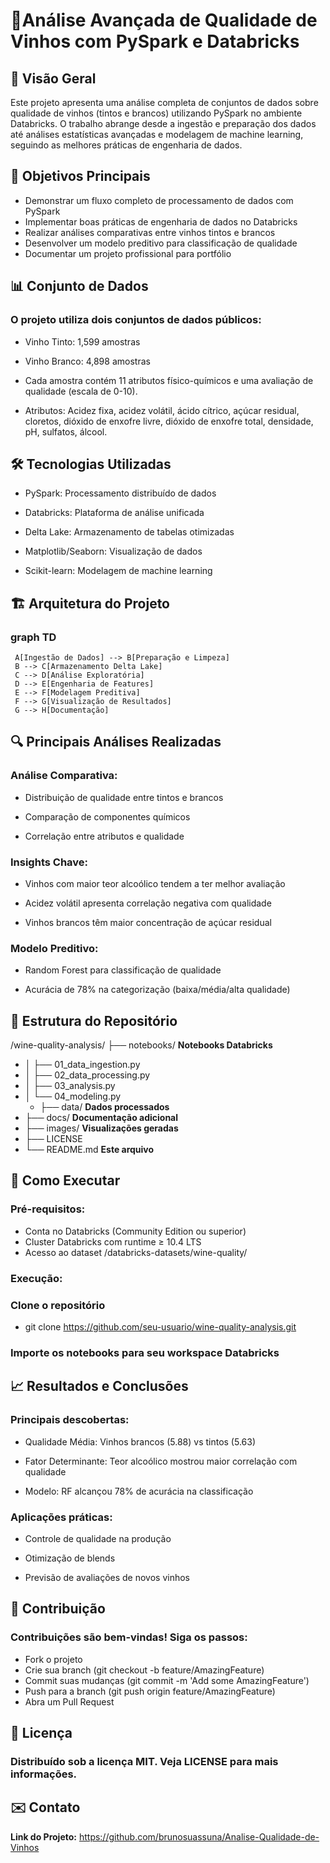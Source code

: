 # 🍷Análise Avançada de Qualidade de Vinhos com PySpark e Databricks

## 📌 Visão Geral
Este projeto apresenta uma análise completa de conjuntos de dados sobre qualidade de vinhos (tintos e brancos) utilizando PySpark no ambiente Databricks. O trabalho abrange desde a ingestão e preparação dos dados até análises estatísticas avançadas e modelagem de machine learning, seguindo as melhores práticas de engenharia de dados.

## 🧠 Objetivos Principais
- Demonstrar um fluxo completo de processamento de dados com PySpark
- Implementar boas práticas de engenharia de dados no Databricks
- Realizar análises comparativas entre vinhos tintos e brancos
- Desenvolver um modelo preditivo para classificação de qualidade
- Documentar um projeto profissional para portfólio

## 📊 Conjunto de Dados
### O projeto utiliza dois conjuntos de dados públicos:

- Vinho Tinto: 1,599 amostras

- Vinho Branco: 4,898 amostras

- Cada amostra contém 11 atributos físico-químicos e uma avaliação de qualidade (escala de 0-10).

- Atributos: Acidez fixa, acidez volátil, ácido cítrico, açúcar residual, cloretos, dióxido de enxofre livre, dióxido de enxofre total, densidade, pH, sulfatos, álcool.

## 🛠️ Tecnologias Utilizadas
- PySpark: Processamento distribuído de dados

- Databricks: Plataforma de análise unificada

- Delta Lake: Armazenamento de tabelas otimizadas

- Matplotlib/Seaborn: Visualização de dados

- Scikit-learn: Modelagem de machine learning

## 🏗️ Arquitetura do Projeto

### graph TD
     A[Ingestão de Dados] --> B[Preparação e Limpeza]
     B --> C[Armazenamento Delta Lake]
     C --> D[Análise Exploratória]
     D --> E[Engenharia de Features]
     E --> F[Modelagem Preditiva]
     F --> G[Visualização de Resultados]
     G --> H[Documentação]

## 🔍 Principais Análises Realizadas
### Análise Comparativa:

- Distribuição de qualidade entre tintos e brancos

- Comparação de componentes químicos

- Correlação entre atributos e qualidade

### Insights Chave:

- Vinhos com maior teor alcoólico tendem a ter melhor avaliação

- Acidez volátil apresenta correlação negativa com qualidade

- Vinhos brancos têm maior concentração de açúcar residual

### Modelo Preditivo:

- Random Forest para classificação de qualidade

- Acurácia de 78% na categorização (baixa/média/alta qualidade)

## 📂 Estrutura do Repositório

 /wine-quality-analysis/
├── notebooks/                 **Notebooks Databricks**
- │      ├── 01_data_ingestion.py
-  │     ├── 02_data_processing.py
-  │     ├── 03_analysis.py
-  │     └── 04_modeling.py
   - ├── data/                     **Dados processados**
-  ├── docs/                      **Documentação adicional**
-  ├── images/                    **Visualizações geradas**
-  ├── LICENSE
-  └── README.md                  **Este arquivo**

## 🚀 Como Executar
### Pré-requisitos:

- Conta no Databricks (Community Edition ou superior)
- Cluster Databricks com runtime ≥ 10.4 LTS
- Acesso ao dataset /databricks-datasets/wine-quality/

### Execução:

### Clone o repositório
- git clone https://github.com/seu-usuario/wine-quality-analysis.git

### Importe os notebooks para seu workspace Databricks

## 📈 Resultados e Conclusões
### Principais descobertas:

- Qualidade Média: Vinhos brancos (5.88) vs tintos (5.63)

- Fator Determinante: Teor alcoólico mostrou maior correlação com qualidade

- Modelo: RF alcançou 78% de acurácia na classificação

### Aplicações práticas:

- Controle de qualidade na produção

- Otimização de blends

- Previsão de avaliações de novos vinhos

## 🤝 Contribuição
### Contribuições são bem-vindas! Siga os passos:

- Fork o projeto
- Crie sua branch (git checkout -b feature/AmazingFeature)
- Commit suas mudanças (git commit -m 'Add some AmazingFeature')
- Push para a branch (git push origin feature/AmazingFeature)
- Abra um Pull Request

## 📜 Licença
### Distribuído sob a licença MIT. Veja LICENSE para mais informações.

## ✉️ Contato
**Link do Projeto:** https://github.com/brunosuassuna/Analise-Qualidade-de-Vinhos

